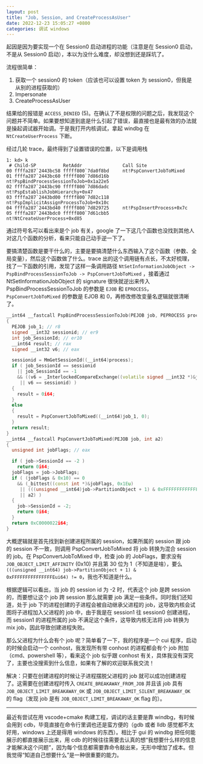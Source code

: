 ```yaml
---
layout: post
title: "Job, Session, and CreateProcessAsUser"
date: 2022-12-23 15:05:27 +0800
categories: 调试 windows
---
```


起因是因为要实现一个在 Session0 启动进程的功能（注意是在 Session0 启动，不是从 Session0 启动），本以为没什么难度，却没想到还是踩坑了。

流程很简单：

1. 获取一个 session0 的 token（应该也可以设置 token 为 session0，但我是从别的进程获取的）
2. Impersonate
3. CreateProcessAsUser

结果给的报错是 `ACCESS_DENIED` (5)。在确认了不是权限的问题之后，我发现这个问题并不简单。如果要想知道到底是什么引起了错误，最直接也是最有效的办法就是操起调试器开始调。于是我打开内核调试，拿起 windbg 在 `NtCreateUserProcess` 下断。

经过几轮 trace，最终得到了设置错误的位置，以下是调用栈

```
1: kd> k
 # Child-SP          RetAddr               Call Site
00 ffffa287`2443bc58 fffff800`7da0f8bd     nt!PspConvertJobToMixed
01 ffffa287`2443bc60 fffff800`7d86d16b     nt!PspBindProcessSessionToJob+0x1a22e5
02 ffffa287`2443bc90 fffff800`7d86dadc     nt!PspEstablishJobHierarchy+0x47
03 ffffa287`2443bd00 fffff800`7d82c118     nt!PspImplicitAssignProcessToJob+0x10c
04 ffffa287`2443bd40 fffff800`7d829725     nt!PspInsertProcess+0x7c
05 ffffa287`2443bdc0 fffff800`7d61cbb5     nt!NtCreateUserProcess+0xd85
```

通过符号名可以看出来是个 job 有关，google 了一下这几个函数也没找到其他人对这几个函数的分析，看来只能自己动手逆一下了。

要搞清楚函数是要干什么的，主要是要搞清楚什么东西输入了这个函数（参数、全局变量），然后这个函数做了什么。trace 出的这个调用链有点长，不太好梳理，找了一下函数的引用，发现了这样一条调用路径 `NtSetInformationJobObject -> PspBindProcessSessionToJob -> PspConvertJobToMixed` ，接着通过 NtSetInformationJobObject 的 signature 很快就逆出来传入 PspBindProcessSessionToJob 的参数是 `EJOB` 和 `EPROCESS`， `PspConvertJobToMixed` 的参数是 EJOB 和 0，再修改修改变量名逻辑就很清晰了。

```cpp
__int64 __fastcall PspBindProcessSessionToJob(PEJOB job, PEPROCESS process)
{
  PEJOB job_1; // r8
  signed __int32 sessionid; // er9
  int job_SessionId; // er10
  __int64 result; // rax
  signed __int32 v6; // eax

  sessionid = MmGetSessionId((__int64)process);
  if ( job_SessionId == sessionid
    || job_SessionId == -1
    && ((v6 = _InterlockedCompareExchange((volatile signed __int32 *)&job_1->SessionId, sessionid, -1), v6 == -1)
     || v6 == sessionid) )
  {
    result = 0i64;
  }
  else
  {
    result = PspConvertJobToMixed((__int64)job_1, 0);
  }
  return result;
}
__int64 __fastcall PspConvertJobToMixed(PEJOB job, int a2)
{
  unsigned int jobFlags; // eax

  if ( job->SessionId == -2 )
    return 0i64;
  jobFlags = job->JobFlags;
  if ( (jobFlags & 0x10) == 0
    && (_bittest((const int *)&jobFlags, 0x1Eu)
     || (((unsigned __int64)job->PartitionObject + 1) & 0xFFFFFFFFFFFFFFFEui64) != 0
     || a2) )
  {
    job->SessionId = -2;
    return 0i64;
  }
  return 0xC0000022i64;
}
```

大概逻辑就是首先找到新创建进程所属的 session，如果所属的 session 跟 job 的 session 不一致，则调用 PspConvertJobToMixed 将 job 转换为混合 session 的 job。在 PspConvertJobToMixed 中，检查 job 的 JobFlags，要求没有 `JOB_OBJECT_LIMIT_AFFINITY` (0x10) 并且第 30 位为 1（不知道是啥），要么  `(((unsigned __int64) job->PartitionObject + 1) & 0xFFFFFFFFFFFFFFFEui64) != 0`，我也不知道是什么。

根据逻辑可以看出，当 job 的 session id 为 -2 时，代表这个 job 是跨 session 的，而要想让这个 job 跨 session 那么就需要 job 满足一些条件。同时我们还知道，处于 job 下的进程创建的子进程会被自动继承父进程的 job，这导致内核会试图将子进程加入父进程的 job 中，由于我是在 session1 往 session0 创建进程，而 session1 的进程所属的 job 不满足这个条件，这导致内核无法将 job 转换为 mix job，因此导致创建进程失败。

那么父进程为什么会有个 job 呢？简单看了一下，我的程序是一个 cui 程序，启动的时候会启动一个 conhost，我发现所有带 conhost 的进程都会有个 job 附加（cmd、powershell 等），看来这个 job 似乎跟 conhost 有关，具体我没有深究了，主要也没搜索到什么信息，如果有了解的欢迎联系我交流！

解决：只要在创建进程的时候让子进程摆脱父进程的 job 就可以成功创建进程了。这需要在创建进程时传入 `CREATE_BREAKAWAY_FROM_JOB` 并且该 job 具有 `JOB_OBJECT_LIMIT_BREAKAWAY_OK` 或 `JOB_OBJECT_LIMIT_SILENT_BREAKAWAY_OK` 的 flag（发现 job 是有 `JOB_OBJECT_LIMIT_BREAKAWAY_OK` flag 的）。

---

最近有尝试在用 vscode+cmake 构建工程，调试的话主要是靠 windbg，有时候会用到 cdb，毕竟直接在命令行里调也还是蛮方便的（gdb 或者 lldb 感觉都不太好用，windows 上还是得用 windows 的东西）。相比于 gui 的 windbg 把任何能展示的都直接展示出来，用 cdb 的时候往往需要去认真的想“我想要什么样的信息才能解决这个问题”，因为每个信息都需要靠命令敲出来，无形中增加了成本。但我觉得“知道自己想要什么”是一种很重要的能力。